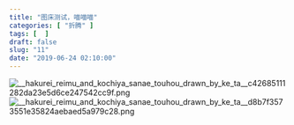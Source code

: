 ```yaml
---
title: "图床测试，喵喵喵"
categories: [ "折腾" ]
tags: [  ]
draft: false
slug: "11"
date: "2019-06-24 02:10:00"
---
```


![__hakurei_reimu_and_kochiya_sanae_touhou_drawn_by_ke_ta__c42685111282da23e5d6ce247542cc9f.png](https://dig4.lwnlh.com/image/2022/05/14/__hakurei_reimu_and_kochiya_sanae_touhou_drawn_by_ke_ta__c42685111282da23e5d6ce247542cc9f.png)
![__hakurei_reimu_and_kochiya_sanae_touhou_drawn_by_ke_ta__d8b7f3573551e35824aebaed5a979c28.png](https://dig4.lwnlh.com/image/2022/05/14/__hakurei_reimu_and_kochiya_sanae_touhou_drawn_by_ke_ta__d8b7f3573551e35824aebaed5a979c28.png)
